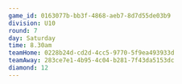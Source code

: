 ```yaml
---
game_id: 0163077b-bb3f-4868-aeb7-8d7d55de03b9
division: U10
round: 7
day: Saturday
time: 8.30am
teamHome: 0228b24d-cd2d-4cc5-9770-5f9ea493933d
teamAway: 283ce7e1-4b95-4c04-b281-7f43da5153dc
diamond: 12
---
```

